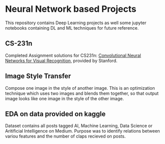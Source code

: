 # Neural Network based Projects

This repository contains Deep Learning projects as well some jupyter notebooks containing DL and ML techniques for future reference.

## CS-231n
Completed Assignment solutions for CS231n: [Convolutional Neural Networks for Visual Recognition](http://cs231n.stanford.edu/syllabus.html), provided by Stanford.

## Image Style Transfer
Compose one image in the style of another image. This is an optimization technique which uses two images and blends them together, so that output image looks like one image in the style of the other image.

## EDA on data provided on kaggle
Dataset contains all posts tagged AI, Machine Learning, Data Science or Aritificial Intelligence on Medium. Purpose was to identify relations between variou features and the number of claps recieved on posts.

<!--## Deep photo Style Transfer
Deep-learning approach to photographic style transfer that handles a large variety of image content while faithfully transferring the reference style.-->
